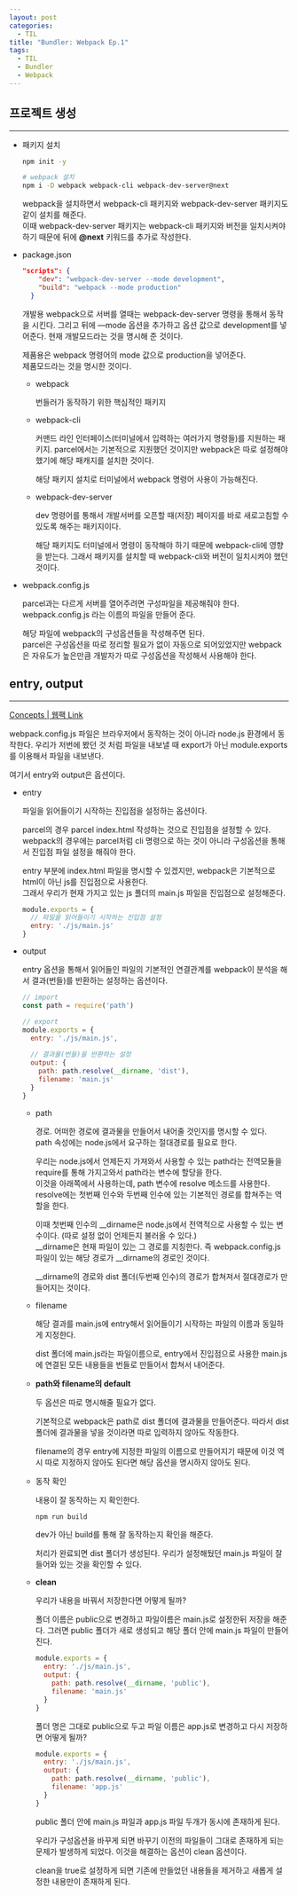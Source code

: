 ```yaml
---
layout: post
categories:
  - TIL
title: "Bundler: Webpack Ep.1"
tags:
  - TIL
  - Bundler
  - Webpack
---
```


## __프로젝트 생성__
---

- 패키지 설치
    
  ```bash
  npm init -y
  
  # webpack 설치
  npm i -D webpack webpack-cli webpack-dev-server@next
  ```
  
  webpack을 설치하면서 webpack-cli 패키지와 webpack-dev-server 패키지도 같이 설치를 해준다.  
  이때 webpack-dev-server 패키지는 webpack-cli 패키지와 버전을 일치시켜야 하기 때문에 뒤에 **@next** 키워드를 추가로 작성한다.
  
- package.json
  
  ```json
  "scripts": {
      "dev": "webpack-dev-server --mode development",
      "build": "webpack --mode production"
    }
  ```
  
  개발용 webpack으로 서버를 열때는 webpack-dev-server 명령을 통해서 동작을 시킨다. 그리고 뒤에 —mode 옵션을 추가하고 옵션 값으로 development를 넣어준다. 현재 개발모드라는 것을 명시해 준 것이다.
  
  제품용은 webpack 명령어의 mode 값으로 production을 넣어준다.   
  제품모드라는 것을 명시한 것이다.
  
  - webpack
    
    번들러가 동작하기 위한 핵심적인 패키지
    
  - webpack-cli
      
    커맨드 라인 인터페이스(터미널에서 입력하는 여러가지 명령들)를 지원하는 패키지. parcel에서는 기본적으로 지원했던 것이지만 webpack은 따로 설정해야 했기에 해당 패캐지를 설치한 것이다. 
    
    해당 패키지 설치로 터미널에서 webpack 명령어 사용이 가능해진다.
      
  - webpack-dev-server
    
    dev 명령어를 통해서 개발서버를 오픈할 때(저장) 페이지를 바로 새로고침할 수 있도록 해주는 패키지이다.
    
    해당 패키지도 터미널에서 명령이 동작해야 하기 때문에 webpack-cli에 영향을 받는다. 그래서 패키지를 설치할 때 webpack-cli와 버전이 일치시켜야 했던 것이다.
        
- webpack.config.js
  
  parcel과는 다르게 서버를 열어주려면 구성파일을 제공해줘야 한다.  
  webpack.config.js 라는 이름의 파일을 만들어 준다.
  
  해당 파일에 webpack의 구성옵션들을 작성해주면 된다.  
  parcel은 구성옵션을 따로 정리할 필요가 없이 자동으로 되어있었지만 webpack은 자유도가 높은만큼 개발자가 따로 구성옵션을 작성해서 사용해야 한다.

## __entry, output__
---

[Concepts | 웹팩 Link](https://webpack.kr/concepts/)

webpack.config.js 파일은 브라우저에서 동작하는 것이 아니라 node.js 환경에서 동작한다. 우리가 저번에 봤던 것 처럼 파일을 내보낼 때 export가 아닌 module.exports를 이용해서 파일을 내보낸다.

여기서 entry와 output은 옵션이다.

- entry
  
  파일을 읽어들이기 시작하는 진입점을 설정하는 옵션이다.
  
  parcel의 경우 parcel index.html 작성하는 것으로 진입점을 설정할 수 있다.
  webpack의 경우에는 parcel처럼 cli 명령으로 하는 것이 아니라 구성옵션을 통해서 진입점 파일 설정을 해줘야 한다.
  
  entry 부분에 index.html 파일을 명시할 수 있겠지만, webpack은 기본적으로 html이 아닌 js를 진입점으로 사용한다.  
  그래서 우리가 현재 가지고 있는 js 폴더의 main.js 파일을 진입점으로 설정해준다.
  
  ```jsx
  module.exports = {
    // 파일을 읽어들이기 시작하는 진입점 설정
    entry: './js/main.js'
  }
  ```
    
- output
  
  entry 옵션을 통해서 읽어들인 파일의 기본적인 연결관계를 webpack이 분석을 해서 결과(번들)를 반환하는 설정하는 옵션이다.
  
  ```jsx
  // import
  const path = require('path')
  
  // export
  module.exports = {
    entry: './js/main.js',
    
    // 결과물(번들)을 반환하는 설정
    output: {
      path: path.resolve(__dirname, 'dist'),
      filename: 'main.js'
    }
  }
  ```
  
  - path
    
    경로. 어떠한 경로에 결과물을 만들어서 내어줄 것인지를 명시할 수 있다.  
    path 속성에는 node.js에서 요구하는 절대경로를 필요로 한다.
    
    우리는 node.js에서 언제든지 가져와서 사용할 수 있는 path라는 전역모듈을 require를 통해 가지고와서 path라는 변수에 할당을 한다.  
    이것을 아래쪽에서 사용하는데, path 변수에 resolve 메소드를 사용한다. resolve에는 첫번째 인수와 두번째 인수에 있는 기본적인 경로를 합쳐주는 역할을 한다. 
    
    이때 첫번째 인수의 __dirname은 node.js에서 전역적으로 사용할 수 있는 변수이다. (따로 설정 없이 언제든지 불러올 수 있다.)   
    __dirname은 현재 파일이 있는 그 경로를 지칭한다. 즉 webpack.config.js 파일이 있는 해당 경로가 __dirname의 경로인 것이다. 
    
    __dirname의 경로와 dist 폴더(두번째 인수)의 경로가 합쳐져서 절대경로가 만들어지는 것이다.
      
  - filename
    
    해당 결과를 main.js에 entry해서 읽어들이기 시작하는 파일의 이름과 동일하게 지정한다.
    
    dist 폴더에 main.js라는 파일이름으로, entry에서 진입점으로 사용한 main.js에 연결된 모든 내용들을 번들로 만들어서 합쳐서 내어준다.
      
  - **path와 filename의 default**
    
    두 옵션은 따로 명시해줄 필요가 없다.
    
    기본적으로 webpack은 path로 dist 폴더에 결과물을 만들어준다. 따라서 dist 폴더에 결과물을 넣을 것이라면 따로 입력하지 않아도 작동한다.
    
    filename의 경우 entry에 지정한 파일의 이름으로 만들어지기 때문에 이것 역시 따로 지정하지 않아도 된다면 해당 옵션을 명시하지 않아도 된다. 
      
  - 동작 확인
    
    내용이 잘 동작하는 지 확인한다.
    
    ```bash
    npm run build
    ```
    
    dev가 아닌 build를 통해 잘 동작하는지 확인을 해준다.
    
    처리가 완료되면 dist 폴더가 생성된다. 우리가 설정해뒀던 main.js 파일이 잘 들어와 있는 것을 확인할 수 있다.
      
  - **clean**
    
    우리가 내용을 바꿔서 저장한다면 어떻게 될까?
    
    폴더 이름은 public으로 변경하고 파일이름은 main.js로 설정한뒤 저장을 해준다. 그러면 public 폴더가 새로 생성되고 해당 폴더 안에 main.js 파일이 만들어진다.
    
    ```jsx
    module.exports = {
      entry: './js/main.js',
      output: {
        path: path.resolve(__dirname, 'public'),
        filename: 'main.js'
      }
    }
    ```
    
    폴더 명은 그대로 public으로 두고 파일 이름은 app.js로 변경하고 다시 저장하면 어떻게 될까?
    
    ```jsx
    module.exports = {
      entry: './js/main.js',
      output: {
        path: path.resolve(__dirname, 'public'),
        filename: 'app.js'
      }
    }
    ```
    
    public 폴더 안에 main.js 파일과 app.js 파일 두개가 동시에 존재하게 된다. 
    
    우리가 구성옵션을 바꾸게 되면 바꾸기 이전의 파일들이 그대로 존재하게 되는 문제가 발생하게 되었다. 이것을 해결하는 옵션이 clean 옵션이다.
    
    clean을 true로 설정하게 되면 기존에 만들었던 내용들을 제거하고 새롭게 설정한 내용만이 존재하게 된다.
